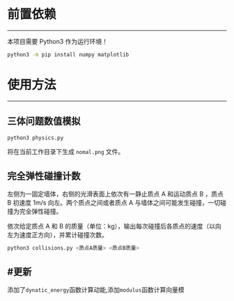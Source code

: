 # 前置依赖
---

本项目需要 Python3 作为运行环境！

```bash
python3 -m pip install numpy matplotlib
```

# 使用方法
---

## 三体问题数值模拟

```bash
python3 physics.py
```

将在当前工作目录下生成 `nomal.png` 文件。

## 完全弹性碰撞计数

左侧为一固定墙体，右侧的光滑表面上依次有一静止质点 A 和运动质点 B ，质点 B 初速度 1m/s 向左。两个质点之间或者质点 A 与墙体之间可能发生碰撞，一切碰撞为完全弹性碰撞。

依次给定质点 A 和 B 的质量（单位：kg），输出每次碰撞后各质点的速度（以向左为速度正方向），并累计碰撞次数。

```bash
python3 collisions.py <质点A质量> <质点B质量>
```

#更新
---
添加了`dynatic_energy`函数计算动能,添加`modulus`函数计算向量模

